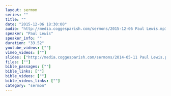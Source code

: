 ```yaml
---
layout: sermon
series: ""
title: ""
date: "2015-12-06 18:30:00"
audio: "http://media.coggesparish.com/sermons/2015-12-06 Paul Lewis.mp3"
speaker: "Paul Lewis"
speaker_info: ""
duration: "33.52"
youtube_videos: [""]
vimeo_videos: [""]
slides: ["http://media.coggesparish.com/sermons/2014-05-11 Paul Lewis.pdf"]
files: [""]
bible_passages: [""]
bible_links: [""]
bible_videos: [""]
bible_videos_links: [""]
category: "sermon"
---
```

